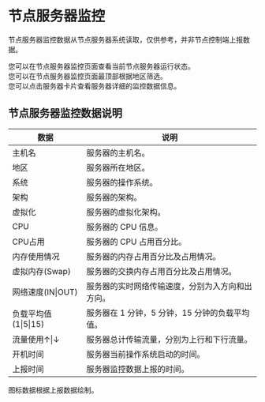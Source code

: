 # 节点服务器监控

<note>
节点服务器监控数据从节点服务器系统读取，仅供参考，并非节点控制端上报数据。
</note>

您可以在节点服务器监控页面查看当前节点服务器运行状态。  
您可以在节点服务器监控页面最顶部根据地区筛选。  
您可以点击服务器卡片查看服务器详细的监控数据信息。

## 节点服务器监控数据说明

| 数据                      | 说明                          |
|-------------------------|-----------------------------|
| 主机名                     | 服务器的主机名。                    |
| 地区                      | 服务器所在地区。                    |
| 系统                      | 服务器的操作系统。                   |
| 架构                      | 服务器的架构。                     |
| 虚拟化                     | 服务器的虚拟化架构。                  |
| CPU                     | 服务器的 CPU 信息。                |
| CPU占用                   | 服务器的 CPU 占用百分比。             |
| 内存使用情况                  | 服务器的内存占用百分比及占用情况。           |
| 虚拟内存(Swap)              | 服务器的交换内存占用百分比及占用情况。         |
| 网络速度(IN&#124;OUT)       | 服务器的实时网络传输速度，分别为入方向和出方向。    |
| 负载平均值(1&#124;5&#124;15) | 服务器在 1 分钟，5 分钟，15 分钟的负载平均值。 |
| 流量使用↑&#124;↓            | 服务器总计传输流量，分别为上行和下行流量。       |
| 开机时间                    | 服务器当前操作系统启动的时间。             |
| 上报时间                    | 服务器监控数据上报的时间。               |

图标数据根据上报数据绘制。
